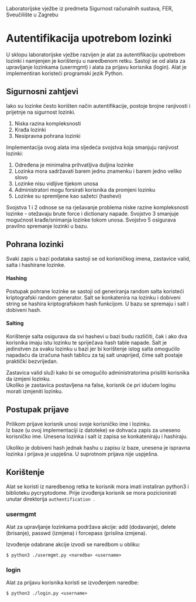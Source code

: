 Laboratorijske vježbe iz predmeta Sigurnost računalnih sustava, FER, Sveučilište u Zagrebu

# Autentifikacija upotrebom lozinki

U sklopu laboratorijske vježbe razvijen je alat za autentifikaciju upotrebom lozinki i namjenjen je korištenju u naredbenom retku.
Sastoji se od alata za upravljanje lozinkama (usermgmt) i alata za prijavu korisnika (login). Alat je implementiran koristeći programski jezik Python.

## Sigurnosni zahtjevi

Iako su lozinke često korišten način autentifikacije, postoje brojne ranjivosti i prijetnje na sigurnost lozinki.
1. Niska razina kompleksnosti
2. Krađa lozinki
3. Nesipravna pohrana lozinki


Implementacija ovog alata ima sljedeća svojstva koja smanjuju ranjivost lozinki:
1. Određena je minimalna prihvatljiva duljina lozinke
2. Lozinka mora sadržavati barem jednu znamenku i barem jedno veliko slovo
3. Lozinke nisu vidljive tijekom unosa
4. Administratori mogu forsirati korisnika da promjeni lozinku
5. Lozinke su spremljene kao sažetci (hashevi)

Svojstva 1 i 2 odnose se na rješavanje problema niske razine kompleksnosti lozinke - otežavaju brute force i dictionary napade. 
Svojstvo 3 smanjuje mogućnost krađe/snimanja lozinke tokom unosa.
Svojstvo 5 osigurava pravilno spremanje lozinki u bazu.

## Pohrana lozinki

Svaki zapis u bazi podataka sastoji se od korisničkog imena, zastavice valid, salta i hashirane lozinke.

#### Hashing

Postupak pohrane lozinke se sastoji od generiranja random salta koristeći kriptografski random generator.
Salt se konkatenira na lozinku i dobiveni string se hashira kriptografskom hash funkcijom.
U bazu se spremaju i salt i dobiveni hash.

#### Salting
Korištenje salta osigurava da svi hashevi u bazi budu različiti, čak i ako dva korisnika imaju istu lozinku te 
spriječava hash table napade.
Salt je jedinstven za svaku lozinku u bazi jer bi korištenje istog salta omogućilo napadaću da izračuna hash tablicu za taj salt unaprijed, čime salt postaje praktički bezvrijedan.

Zastavica valid služi kako bi se omogućilo administratorima prisiliti korisnika da izmjeni lozinku. \
Ukoliko je zastavica postavljena na false, korisnik će pri idućem loginu morati izmjeniti lozinku.



## Postupak prijave

Prilikom prijave korisnik unosi svoje korisničko ime i lozinku. \
Iz baze (u ovoj implementaciji iz datoteke) se dohvaća zapis za uneseno korisničko ime.
Unesena lozinka i salt iz zapisa se konkateniraju i hashiraju.

Ukoliko je dobiveni hash jednak hashu u zapisu iz baze, unesena je ispravna lozinka i prijava je uspješna.
U suprotnom prijava nije uspješna.


## Korištenje

Alat se koristi iz naredbenog retka te korisnik mora imati instaliran python3 i biblioteku pycryptodome.
Prije izvođenja korisnik se mora pozicionirati unutar direktorija `authentification `.

### usermgmt

Alat za upravljanje lozinkama podržava akcije: add (dodavanje), delete (brisanje), passwd (izmjena) i forcepass (prisilna izmjena).

Izvođenje odabrane akcije izvodi se naredbom u obliku:

    $ python3 ./usermgmt.py <naredba> <username>


### login

Alat za prijavu korisnika koristi se izvođenjem naredbe:

    $ python3 ./login.py <username>

